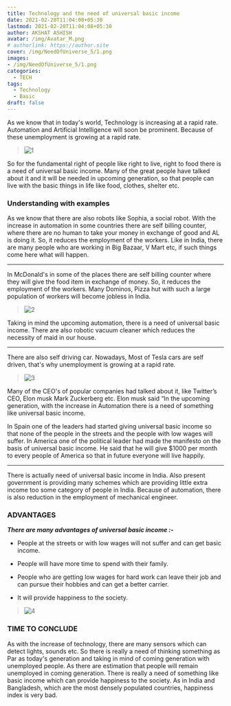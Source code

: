 ```yaml
---
title: Technology and the need of universal basic income
date: 2021-02-20T11:04:08+05:30
lastmod: 2021-02-20T11:04:08+05:30
author: AKSHAT ASHISH
avatar: /img/Avatar_M.png
# authorlink: https://author.site
cover: /img/NeedOfUniverse_5/1.png
images: 
- /img/NeedOfUniverse_5/1.png
categories:
  - TECH
tags:
  - Technology
  - Basic
draft: false
---
```


As we know that in today's world, Technology is increasing at a rapid rate. Automation and Artificial Intelligence will soon be prominent. Because of these unemployment is growing at a rapid rate.

<!--more-->

> ![1](/img/NeedOfUniverse_5/1.png)

So for the fundamental right of people like right to live, right to food
there is a need of universal basic income. Many of the great people have
talked about it and it will be needed in upcoming generation, so that
people can live with the basic things in life like food, clothes,
shelter etc.

### Understanding with examples

As we know that there are also robots like Sophia, a social robot.
With the increase in automation in some countries there are self billing
counter, where there are no human to take your money in exchange of good
and AL is doing it. So, it reduces the employment of the workers. Like
in India, there are many people who are working in Big Bazaar, V Mart
etc, if such things come here what will happen.

---

In McDonald's in some of the places there are self billing counter where
they will give the food item in exchange of money. So, it reduces the
employment of the workers. Many Dominos, Pizza hut with such a large
population of workers will become jobless in India.

> ![2](/img/NeedOfUniverse_5/3.png)

Taking in mind the upcoming automation, there is a need of universal
basic income. There are also robotic vacuum cleaner which reduces the
necessity of maid in our house.

---

There are also self driving car. Nowadays, Most of Tesla cars are self
driven, that's why unemployment is growing at a rapid rate.

> ![3](/img/NeedOfUniverse_5/5.png)

Many of the CEO's of popular companies had talked about it, like
Twitter’s CEO, Elon musk Mark Zuckerberg etc. Elon musk said “In the
upcoming generation, with the increase in Automation there is a need of
something like universal basic income.

In Spain one of the leaders had started giving universal basic income so
that none of the people in the streets and the people with low wages
will suffer. In America one of the political leader had made the
manifesto on the basis of universal basic income. He said that he will
give \$1000 per month to every people of America so that in future
everyone will live happily.

---

There is actually need of universal basic income in India. Also present
government is providing many schemes which are providing little extra
income too some category of people in India. Because of automation,
there is also reduction in the employment of mechanical engineer.

### ADVANTAGES

***There are many advantages of universal basic income :-***

-   People at the streets or with low wages will not suffer and can get
    basic income.

-   People will have more time to spend with their family.

-   People who are getting low wages for hard work can leave their job
    and can pursue their hobbies and can get a better carrier.

-   It will provide happiness to the society.

> ![4](/img/NeedOfUniverse_5/4.png)

### TIME TO CONCLUDE

As with the increase of technology, there are many sensors which can
detect lights, sounds etc. So there is really a need of thinking
something as Par as today's generation and taking in mind of coming
generation with unemployed people. As there are estimation that people
will remain unemployed in coming generation. There is really a need of
something like basic income which can provide happiness to the society.
As in India and Bangladesh, which are the most densely populated
countries, happiness index is very bad.

